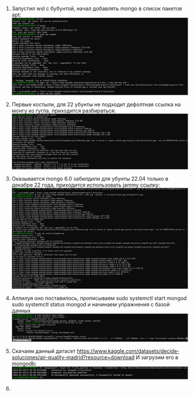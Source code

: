 1. Запустил wsl с бубунтой, начал добавлять mongo в список пакетов apt:
![Alt text](image.png)

2. Первые костыли, для 22 убунты не подходит дефолтная ссылка на монгу из гугла, приходится разбираться:
![Alt text](image-1.png) 

3. Оказывается mongo 6.0 забилдили для убунты 22.04 только в декабре 22 года, приходится использовать jammy ссылку:
![Alt text](image-2.png)

4. Аллилуя оно поставилось, прописываем sudo systemctl start mongod
sudo systemctl status mongod и начинаем упражнения с базой данных
![Alt text](image-3.png)


5. Скачаем данный датасет https://www.kaggle.com/datasets/decide-soluciones/air-quality-madrid?resource=download
И загрузим его в mongodb:
![Alt text](image-4.png)

6. 
